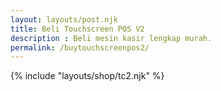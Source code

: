 ```yaml
---
layout: layouts/post.njk
title: Beli Touchscreen POS V2
description : Beli mesin kasir lengkap murah.
permalink: /buytouchscreenpos2/
---
```


{% include "layouts/shop/tc2.njk" %}
